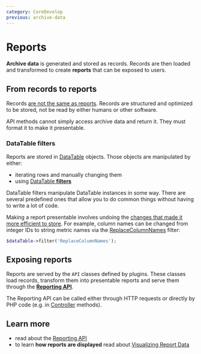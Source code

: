 ```yaml
---
category: CoreDevelop
previous: archive-data
---
```

# Reports

**Archive data** is generated and stored as records. Records are then loaded and transformed to create **reports** that can be exposed to users.

## From records to reports

Records [are not the same as reports](/guides/archiving#reports-vs-records). Records are structured and optimized to be stored, not be read by either humans or other software.

API methods cannot simply access archive data and return it. They must format it to make it presentable.

### DataTable filters

Reports are stored in [DataTable](/api-reference/Piwik/DataTable) objects. Those objects are manipulated by either:

- iterating rows and manually changing them
- using [DataTable **filters**](/api-reference/Piwik/DataTable/BaseFilter)

DataTable filters manipulate DataTable instances in some way. There are several predefined ones that allow you to do common things without having to write a lot of code.

Making a report presentable involves undoing the [changes that made it more efficient to store](/guides/archiving#record-storage-guidelines). For example, column names can be changed from integer IDs to string metric names via the [ReplaceColumnNames](/api-reference/Piwik/DataTable/Filter/ReplaceColumnNames)  filter:

```php
$dataTable->filter('ReplaceColumnNames');
```

## Exposing reports

Reports are served by the `API` classes defined by plugins. These classes load records, transform them into presentable reports and serve them through the [**Reporting API**](/guides/piwiks-reporting-api).

The Reporting API can be called either through HTTP requests or directly by PHP code (e.g. in [Controller](/api-reference/Piwik/Plugin/Controller) methods).

## Learn more

- read about the [Reporting API](/guides/piwiks-reporting-api)
- to learn **how reports are displayed** read about [Visualizing Report Data](/guides/visualizing-report-data)
